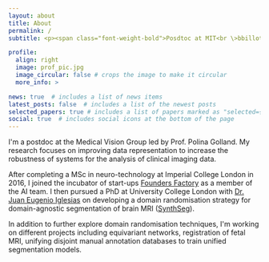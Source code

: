 ```yaml
---
layout: about
title: About
permalink: /
subtitle: <p><span class="font-weight-bold">Posdtoc at MIT<br \>bbillot@mit.edu</span></p>

profile:
  align: right
  image: prof_pic.jpg
  image_circular: false # crops the image to make it circular
  more_info: >

news: true  # includes a list of news items
latest_posts: false  # includes a list of the newest posts
selected_papers: true # includes a list of papers marked as "selected={true}"
social: true  # includes social icons at the bottom of the page
---
```


I'm a postdoc at the Medical Vision Group led by Prof. Polina Golland. My research focuses on improving data 
representation to increase the robustness of systems for the analysis of clinical imaging data. 

After completing a MSc in neuro-technology at Imperial College London in 2016, I joined the incubator of start-ups 
[Founders Factory](https://foundersfactory.com/) as a member of the AI team. I then pursued a PhD at University College 
London with [Dr. Juan Eugenio Iglesias](http://www.jeiglesias.com) on developing a domain randomisation strategy 
for domain-agnostic segmentation of brain MRI ([SynthSeg](https://github.com/BBillot/SynthSeg)).

In addition to further explore domain randomisation techniques, I'm working on different projects 
including equivariant networks, registration of fetal MRI, 
unifying disjoint manual annotation databases to train unified segmentation models.